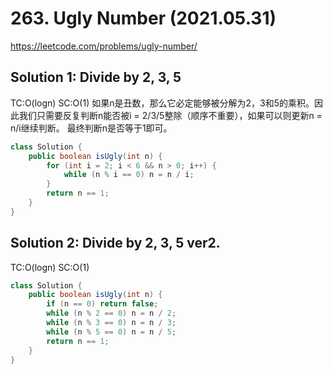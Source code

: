 # 263. Ugly Number (2021.05.31)

https://leetcode.com/problems/ugly-number/

## Solution 1: Divide by 2, 3, 5

TC:O(logn)
SC:O(1)
如果n是丑数，那么它必定能够被分解为2，3和5的乘积。因此我们只需要反复判断n能否被i = 2/3/5整除（顺序不重要），如果可以则更新n = n/i继续判断。
最终判断n是否等于1即可。

```java
class Solution {
    public boolean isUgly(int n) {
        for (int i = 2; i < 6 && n > 0; i++) {
            while (n % i == 0) n = n / i;
        }
        return n == 1;
    }
}
```

## Solution 2: Divide by 2, 3, 5 ver2.

TC:O(logn)
SC:O(1)

```java
class Solution {
    public boolean isUgly(int n) {
        if (n == 0) return false;
        while (n % 2 == 0) n = n / 2;
        while (n % 3 == 0) n = n / 3;
        while (n % 5 == 0) n = n / 5;
        return n == 1;
    }
}
```